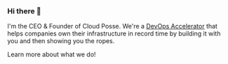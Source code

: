### Hi there 👋

<!--
**osterman/osterman** is a ✨ _special_ ✨ repository because its `README.md` (this file) appears on your GitHub profile.

Here are some ideas to get you started:

- 🔭 I’m currently working on ...
- 🌱 I’m currently learning ...
- 👯 I’m looking to collaborate on ...
- 🤔 I’m looking for help with ...
- 💬 Ask me about ...
- 📫 How to reach me: ...
- 😄 Pronouns: ...
- ⚡ Fun fact: ...
-->

I'm the CEO & Founder of Cloud Posse. We're a [DevOps Accelerator](https://cloudposse.com/accelerate/) that helps companies own their infrastructure in record time by building it with you and then showing you the ropes.

Learn more about what we do! 



